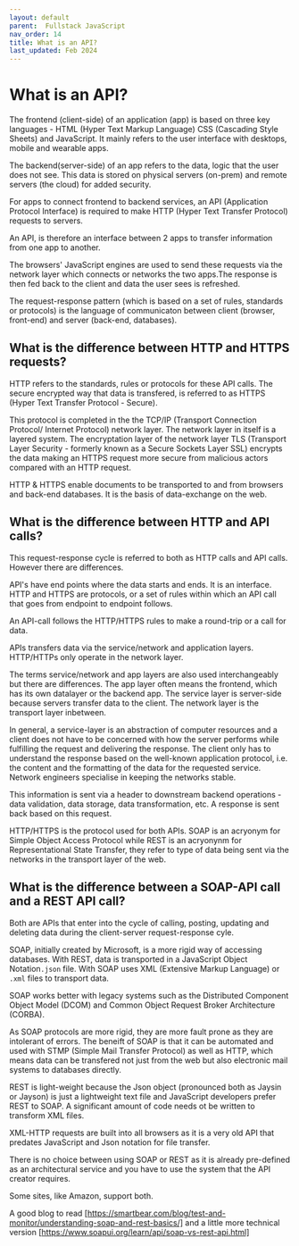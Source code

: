 ```yaml
---
layout: default
parent:  Fullstack JavaScript
nav_order: 14
title: What is an API?
last_updated: Feb 2024
---
```


# What is an API?

The frontend (client-side) of an application (app) is based on three key languages - HTML (Hyper Text Markup Language) CSS (Cascading Style Sheets) and JavaScript.  It mainly refers to the user interface with desktops, mobile and wearable apps. 

The backend(server-side) of an app refers to the data, logic that the user does not see. This data is stored on physical servers (on-prem) and remote servers (the cloud) for added security.

For apps to connect frontend to backend services,  an API (Application Protocol Interface) is required to make HTTP (Hyper Text Transfer Protocol) requests to servers. 

An API, is therefore an interface between 2 apps to transfer information from one app to another.

The browsers' JavaScript engines are used to send these requests via the network layer which connects or networks the two apps.The response is then fed back to the client and data  the user sees is refreshed. 

The request-response pattern (which is based on a set of rules, standards or protocols) is the language of communicaton between client (browser, front-end) and server (back-end, databases).

## What is the difference between HTTP and HTTPS requests?

HTTP refers to the standards, rules or protocols for these API calls. The secure encrypted way that data is transfered, is referred to as HTTPS (Hyper Text Transfer Protocol - Secure). 

This protocol is completed in the the TCP/IP (Transport Connection Protocol/ Internet Protocol) network layer. The network layer in itself is a layered system. The encryptation layer of the network layer TLS (Transport Layer Security - formerly known as a Secure Sockets Layer SSL) encrypts the data making an HTTPS request more secure from malicious actors compared with an HTTP request.

HTTP & HTTPS enable documents to be transported to and from browsers and back-end databases. It is the basis of data-exchange on the web.

##  What is the difference between HTTP and API calls?

This request-response cycle is referred to both as HTTP calls and API calls. However there are differences.

API's have end points where the data starts and ends. It is an interface. HTTP and HTTPS are protocols, or a set of rules within which an API call that goes from endpoint to endpoint follows.

An API-call follows the HTTP/HTTPS rules to make a round-trip or a call for data.

APIs transfers data via the service/network and application layers. HTTP/HTTPs only operate in the network layer. 

The terms service/network and app layers are also used interchangeably but there are differences. The app layer often means the frontend, which has its own datalayer or the backend app. The service layer is server-side because servers transfer data to the client. The network layer is the transport layer inbetween.

In general, a service-layer is an abstraction of computer resources and a client does not have to be concerned with how the server performs while fulfilling the request and delivering the response. The client only has to understand the response based on the well-known application protocol, i.e. the content and the formatting of the data for the requested service. Network engineers specialise in keeping the networks stable.

This information is sent via a header to downstream backend operations - data validation, data storage, data transformation, etc. A response is sent back based on this request.

HTTP/HTTPS is the protocol used for both APIs. SOAP is an acryonym for Simple Object Access Protocol while REST is an acryonynm for Representational State Transfer, they refer to type of data being sent via the networks in the transport layer of the web.

## What is the difference between a SOAP-API call and a REST API call?

Both are APIs that enter into the cycle of calling, posting, updating and deleting data during the client-server request-response cyle.

SOAP, initially created by Microsoft, is a more rigid way of accessing databases. With REST, data is transported in a JavaScript Object Notation`.json` file. With SOAP uses XML (Extensive Markup Language) or `.xml` files to transport data.

SOAP works better with legacy systems such as the Distributed Component Object Model (DCOM) and Common Object Request Broker Architecture (CORBA).

As SOAP protocols are more rigid, they are more fault prone as they are intolerant of errors. The beneift of SOAP is that it can be automated and used with STMP (Simple Mail Transfer Protocol) as well as HTTP, which means data can be transfered not just from the web but also electronic mail systems to databases directly.

REST is light-weight because the Json object (pronounced both as Jaysin or Jayson) is just a lightweight text file and JavaScript developers prefer REST to SOAP. A significant amount of code needs ot be written to transform XML files. 

XML-HTTP requests are built into all browsers as it is a very old API that predates JavaScript and Json notation for file transfer.

There is no choice between using SOAP or REST as it is already pre-defined as an architectural service and you have to use the system that the API creator requires.

Some sites, like Amazon, support both.

A good blog to read [https://smartbear.com/blog/test-and-monitor/understanding-soap-and-rest-basics/] and a little more technical version [https://www.soapui.org/learn/api/soap-vs-rest-api.html]
